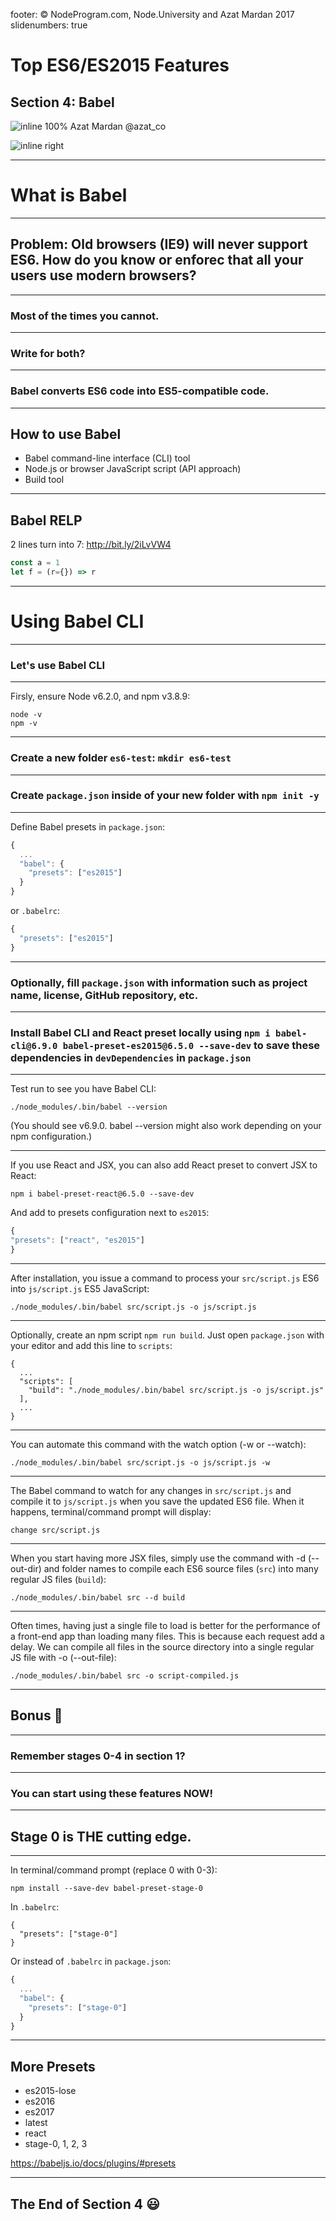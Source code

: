 footer: © NodeProgram.com, Node.University and Azat Mardan 2017
slidenumbers: true

# Top ES6/ES2015 Features
## Section 4: Babel

![inline 100%](images/azat.jpeg)
Azat Mardan @azat_co

![inline right](images/nu.png)

---

# What is Babel

---

## Problem: Old browsers (IE9) will never support ES6. How do you know or enforec that all your users use modern browsers?

---

### Most of the times you cannot.

---

### Write for both?

---

### Babel converts ES6 code into ES5-compatible code.

---

## How to use Babel

* Babel command-line interface (CLI) tool
* Node.js or browser JavaScript script (API approach)
* Build tool

---

## Babel RELP

2 lines turn into 7: <http://bit.ly/2iLvVW4>

```js
const a = 1
let f = (r={}) => r
```

---

# Using Babel CLI

---

### Let's use Babel CLI

---

Firsly, ensure Node v6.2.0, and npm v3.8.9:

```
node -v
npm -v
```

---


### Create a new folder `es6-test`: `mkdir es6-test`

---

### Create `package.json` inside of your new folder with `npm init -y`

---

Define Babel presets in `package.json`:


```js
{
  ...
  "babel": {
    "presets": ["es2015"]
  }  
}
```

 or `.babelrc`:

```js
{
  "presets": ["es2015"]
}  
```

---

### Optionally, fill `package.json` with information such as project name, license, GitHub repository, etc.

---

### Install Babel CLI and React preset locally using `npm i babel-cli@6.9.0 babel-preset-es2015@6.5.0 --save-dev` to save these dependencies in `devDependencies` in `package.json`

---

Test run to see you have Babel CLI:

```
./node_modules/.bin/babel --version
```

(You should see v6.9.0. babel --version might also work depending on your npm configuration.)

---

If you use React and JSX, you can also add React preset to convert JSX to React:

```
npm i babel-preset-react@6.5.0 --save-dev
```

And add to presets configuration next to `es2015`:

```js
{
"presets": ["react", "es2015"]
}
```

---

After installation, you issue a command to process your `src/script.js` ES6 into `js/script.js` ES5 JavaScript:

```
./node_modules/.bin/babel src/script.js -o js/script.js
```

---

Optionally, create an npm script `npm run build`. Just open `package.json` with your editor and add this line to `scripts`:

```
{
  ...
  "scripts": [
    "build": "./node_modules/.bin/babel src/script.js -o js/script.js"
  ],
  ...
}
```

---


You can automate this command with the watch option (-w or --watch):

```
./node_modules/.bin/babel src/script.js -o js/script.js -w
```

---

The Babel command to watch for any changes in `src/script.js` and compile it to `js/script.js` when you save the updated ES6 file. When it happens, terminal/command prompt will display:

```
change src/script.js
```

---

When you start having more JSX files, simply use the command with -d (--out-dir) and folder names to compile each ES6 source files (`src`) into many regular JS files (`build`):

```
./node_modules/.bin/babel src --d build
```

---

Often times, having just a single file to load is better for the performance of a front-end app than loading many files. This is because each request add a delay. We can compile all files in the source directory into a single regular JS file with -o (--out-file):

```
./node_modules/.bin/babel src -o script-compiled.js
```

---

## Bonus 🎁

---

### Remember stages 0-4 in section 1?

---

### You can start using these features NOW!


---

## Stage 0 is THE cutting edge.

---

In terminal/command prompt (replace 0 with 0-3):

```
npm install --save-dev babel-preset-stage-0
```

In `.babelrc`:

```
{
  "presets": ["stage-0"]
}
```

Or instead of `.babelrc` in `package.json`:

```js
{  
  ...
  "babel": {
    "presets": ["stage-0"]
  }
}
```

---

## More Presets

* es2015-lose
* es2016
* es2017
* latest
* react
* stage-0, 1, 2, 3

<https://babeljs.io/docs/plugins/#presets>

---

## The End of Section 4 😃